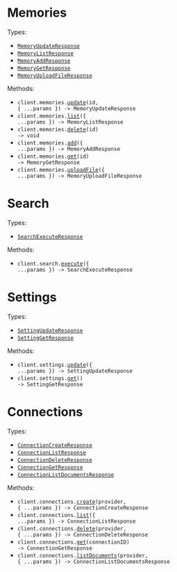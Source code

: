 # Memories

Types:

- <code><a href="./src/resources/memories.ts">MemoryUpdateResponse</a></code>
- <code><a href="./src/resources/memories.ts">MemoryListResponse</a></code>
- <code><a href="./src/resources/memories.ts">MemoryAddResponse</a></code>
- <code><a href="./src/resources/memories.ts">MemoryGetResponse</a></code>
- <code><a href="./src/resources/memories.ts">MemoryUploadFileResponse</a></code>

Methods:

- <code title="patch /v3/memories/{id}">client.memories.<a href="./src/resources/memories.ts">update</a>(id, { ...params }) -> MemoryUpdateResponse</code>
- <code title="get /v3/memories">client.memories.<a href="./src/resources/memories.ts">list</a>({ ...params }) -> MemoryListResponse</code>
- <code title="delete /v3/memories/{id}">client.memories.<a href="./src/resources/memories.ts">delete</a>(id) -> void</code>
- <code title="post /v3/memories">client.memories.<a href="./src/resources/memories.ts">add</a>({ ...params }) -> MemoryAddResponse</code>
- <code title="get /v3/memories/{id}">client.memories.<a href="./src/resources/memories.ts">get</a>(id) -> MemoryGetResponse</code>
- <code title="post /v3/memories/file">client.memories.<a href="./src/resources/memories.ts">uploadFile</a>({ ...params }) -> MemoryUploadFileResponse</code>

# Search

Types:

- <code><a href="./src/resources/search.ts">SearchExecuteResponse</a></code>

Methods:

- <code title="post /v3/search">client.search.<a href="./src/resources/search.ts">execute</a>({ ...params }) -> SearchExecuteResponse</code>

# Settings

Types:

- <code><a href="./src/resources/settings.ts">SettingUpdateResponse</a></code>
- <code><a href="./src/resources/settings.ts">SettingGetResponse</a></code>

Methods:

- <code title="patch /v3/settings">client.settings.<a href="./src/resources/settings.ts">update</a>({ ...params }) -> SettingUpdateResponse</code>
- <code title="get /v3/settings">client.settings.<a href="./src/resources/settings.ts">get</a>() -> SettingGetResponse</code>

# Connections

Types:

- <code><a href="./src/resources/connections.ts">ConnectionCreateResponse</a></code>
- <code><a href="./src/resources/connections.ts">ConnectionListResponse</a></code>
- <code><a href="./src/resources/connections.ts">ConnectionDeleteResponse</a></code>
- <code><a href="./src/resources/connections.ts">ConnectionGetResponse</a></code>
- <code><a href="./src/resources/connections.ts">ConnectionListDocumentsResponse</a></code>

Methods:

- <code title="post /v3/connections/{provider}">client.connections.<a href="./src/resources/connections.ts">create</a>(provider, { ...params }) -> ConnectionCreateResponse</code>
- <code title="post /v3/connections/list">client.connections.<a href="./src/resources/connections.ts">list</a>({ ...params }) -> ConnectionListResponse</code>
- <code title="delete /v3/connections/{provider}">client.connections.<a href="./src/resources/connections.ts">delete</a>(provider, { ...params }) -> ConnectionDeleteResponse</code>
- <code title="get /v3/connections/{connectionId}">client.connections.<a href="./src/resources/connections.ts">get</a>(connectionID) -> ConnectionGetResponse</code>
- <code title="post /v3/connections/{provider}/documents">client.connections.<a href="./src/resources/connections.ts">listDocuments</a>(provider, { ...params }) -> ConnectionListDocumentsResponse</code>
